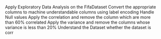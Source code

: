 Apply Exploratory Data Analysis on the FifaDataset
Convert the appropriate columns to machine understandable columns using label encoding
Handle Null values
Apply the correlation and remove the column which are more than 60% correlated 
Apply the variance and remove the columns whose variance is less than 20%
Understand the Dataset whether the dataset is corr

